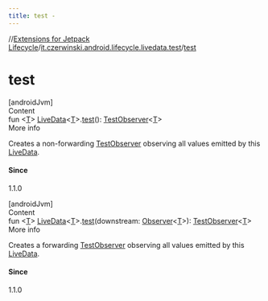 ```yaml
---
title: test -
---
```

//[Extensions for Jetpack Lifecycle](../../index.md)/[it.czerwinski.android.lifecycle.livedata.test](index.md)/[test](test.md)



# test  
[androidJvm]  
Content  
fun <[T](test.md)> [LiveData](https://developer.android.com/reference/kotlin/androidx/lifecycle/LiveData.html)<[T](test.md)>.[test](test.md)(): [TestObserver](-test-observer/index.md)<[T](test.md)>  
More info  


Creates a non-forwarding [TestObserver](-test-observer/index.md) observing all values emitted by this [LiveData](https://developer.android.com/reference/kotlin/androidx/lifecycle/LiveData.html).



#### Since  


1.1.0

  


[androidJvm]  
Content  
fun <[T](test.md)> [LiveData](https://developer.android.com/reference/kotlin/androidx/lifecycle/LiveData.html)<[T](test.md)>.[test](test.md)(downstream: [Observer](https://developer.android.com/reference/kotlin/androidx/lifecycle/Observer.html)<[T](test.md)>): [TestObserver](-test-observer/index.md)<[T](test.md)>  
More info  


Creates a forwarding [TestObserver](-test-observer/index.md) observing all values emitted by this [LiveData](https://developer.android.com/reference/kotlin/androidx/lifecycle/LiveData.html).



#### Since  


1.1.0

  



